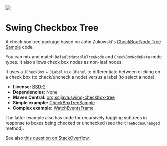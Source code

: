 ![](http://jenkins.imagej.net/job/swing-checkbox-tree/lastBuild/badge/icon)

# Swing Checkbox Tree

A check box tree package based on John Zukowski's [CheckBox Node Tree
Sample](http://www.java2s.com/Code/Java/Swing-JFC/CheckBoxNodeTreeSample.htm)
code. 

You can mix and match `DefaultMutableTreeNode` and `CheckBoxNodeData` node
types. It also allows check box nodes as non-leaf nodes.

It uses a `JCheckBox` + `JLabel` in a `JPanel` to differentiate between
clicking on a check box (to check/uncheck a node) versus a label (to select a
node).

* __License:__ [BSD-2](https://github.com/scijava/swing-checkbox-tree/blob/master/LICENSE.txt)
* __Dependencies:__ None
* __Maven Central:__ [org.scijava:swing-checkbox-tree](http://search.maven.org/#search%7Cga%7C1%7Cg%3A%22org.scijava%22%20AND%20a%3A%22swing-checkbox-tree%22)
* __Simple example:__ [CheckBoxTreeSample](https://github.com/scijava/swing-checkbox-tree/blob/master/src/test/java/org/scijava/swing/checkboxtree/CheckBoxTreeSample.java)
* __Complex example:__ [WatchEventsFrame](https://github.com/imagej/imagej/blob/03a616522d31d9a1777880778cbd11f12f28e3e2/ui/swing/commands/src/main/java/imagej/ui/swing/commands/debug/WatchEventsFrame.java)

The latter example also has code for recursively toggling subtrees in response
to boxes being checked or unchecked (see the `treeNodesChanged` method).

See also
[this question on StackOverflow](http://stackoverflow.com/a/12866094/1207769).
